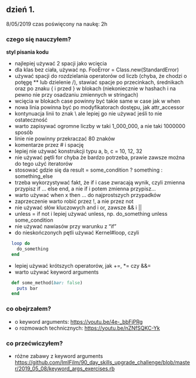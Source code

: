 ## dzień 1.
8/05/2019
czas poświęcony na naukę: 2h


### czego się nauczyłem?
**styl pisania kodu**
- najlepiej używać 2 spacji jako wcięcia
- dla klas bez ciała, używać np. FooError = Class.new(StandardError)
- używać spacji do rozdzielania operatorów od liczb (chyba, że chodzi o potęgę ** lub dzielenie /), stawiać spacje po przecinkach, średnikach oraz po znaku { i przed } w blokach (niekoniecznie w hashach i na pewno nie przy osadzaniu zmiennych w stringach)
- wcięcia w blokach case powinny być takie same w case jak w when
- nowa linia powinna być po modyfikatorach dostępu, jak attr_accessor
- kontynuacja linii to znak \ ale lepiej go nie używać jeśli to nie ostateczność
- warto zapisywać ogromne liczby w taki 1_000_000, a nie taki 1000000 sposób
- linie nie powinny przekraczać 80 znaków
- komentarze przez # i spację
- lepiej nie używać konstrukcji typu a, b, c = 10, 12, 32
- nie używać pętli for chyba że bardzo potrzeba, prawie zawsze można do tego użyć iteratorów
- stosować gdzie się da result = some_condition ? something : something_else
- trzeba wykorzystywać fakt, że if i case zwracają wynik, czyli zmienna przypisz if … else end, a nie if i potem zmienna przypisz…
- warto używać when x then … do najprostszych przypadków
- zaprzeczenie warto robić przez !, a nie przez not
- nie używać słów kluczowych and i or, zawsze && i ||
- unless = if not i lepiej używać unless, np. do_something unless some_condition
- nie używać nawiasów przy warunku z “if”
- do nieskończonych pętli używać Kernel#loop, czyli 
```ruby
  loop do
    do_something
  end
```
- lepiej używać krótszych operatorów, jak +=, *= czy &&=
- warto używać keyword arguments
```ruby
  def some_method(bar: false)
    puts bar
  end
```
  
### co obejrzałem?
- o keyword arguments: https://youtu.be/4e-_bbFjPRg
- o rozmowach technicznych: https://youtu.be/nZNfSQKC-Yk

### co przećwiczyłem?
- różne zabawy z keyword arguments https://github.com/ImIFilm/90_day_skills_upgrade_challenge/blob/master/2019_05_08/keyword_args_exercises.rb
